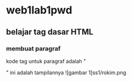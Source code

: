 # web1lab1pwd
## belajar tag dasar HTML

### membuat paragraf
kode tag untuk paragraf adalah "<p>"
ini adalah tampilannya
![gambar 1]ss1/rokim.png